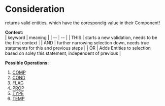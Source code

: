 

# Consideration



returns valid entities, which have the corespondig value in their Component!  

**Context:**  
| keyword | meaning | 
|  --  |  --  | 
| THIS | starts a new validation, needs to be the first context | 
| AND | further narrowing selection down, needs true statements for this and previous steps | 
| OR | Adds Entities to selection based on soley this statement, independent of previous | 

**Possible Operations:**  
1. [COMP](consider/COMP.md)  
2. [COND](consider/COND.md)  
3. [FLAG](consider/FLAG.md)  
4. [PROP](consider/PROP.md)  
5. [TYPE](consider/TYPE.md)  
6. [TEMP](consider/TEMP.md)  

